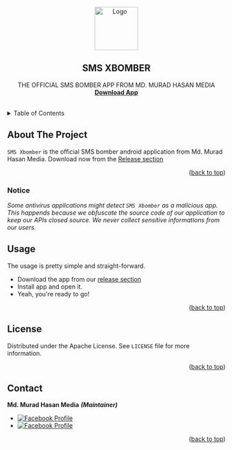 <div id="top"></div>


<!-- PROJECT LOGO -->
<br />
<div align="center">
  <a href="https://github.com/mdmuradhasanmedia/SMS-XBOMBER">
    <img src="https://i.ibb.co/Kxfn3pJ/XBOMBER-Round.png" alt="Logo" width="100" height="100">
  </a>

<h2 align="center">SMS XBOMBER</h2>

  <p align="center">
    THE OFFICIAL SMS BOMBER APP FROM MD. MURAD HASAN MEDIA
    <br />
    <a href="https://github.com/mdmuradhasanmedia/SMS-XBOMBER/tags"><strong>Download App</strong></a>
    <br />
    <br />
  </p>
</div>



<!-- TABLE OF CONTENTS -->
<details>
  <summary>Table of Contents</summary>
  <ol>
    <li>
      <a href="#about-the-project">About The Project</a>
    </li>
    <li><a href="#usage">Usage</a></li>
    <li><a href="#license">License</a></li>
    <li><a href="#contact">Contact</a></li>
  </ol>
</details>



<!-- ABOUT THE PROJECT -->
## About The Project

`SMS Xbomber` is the official SMS bomber android application from Md. Murad Hasan Media. Download now from the [Release section](https://github.com/mdmuradhasanmedia/sms-xbomber/releases) 

<p align="right">(<a href="#top">back to top</a>)</p>


### Notice

_Some antivirus applications might detect `SMS Xbomber` as a malicious app. This happends because we obfuscate the source code of our application to keep our APIs closed source. We never collect sensitive informations from our users._

<!-- USAGE EXAMPLES -->
## Usage

The usage is pretty simple and straight-forward.
 - Download the app from our [release section](https://github.com/mdmuradhasanmedia/sms-xbomber/releases)
 - Install app and open it.
 - Yeah, you're ready to go!


<p align="right">(<a href="#top">back to top</a>)</p>



<!-- LICENSE -->
## License

Distributed under the Apache License. See `LICENSE` file for more information.

<p align="right">(<a href="#top">back to top</a>)</p>


<!-- CONTACT -->
## Contact

**Md. Murad Hasan Media** ***(Maintainer)***
- [![Facebook Profile](https://img.shields.io/badge/Facebook-Profile-1877F2?style=for-the-badge&logo=facebook&logoColor=white)](https://www.facebook.com/mdmuradhasanmedia)&nbsp;
- [![Facebook Profile](https://img.shields.io/badge/Facebook-Profile-1877F2?style=for-the-badge&logo=facebook&logoColor=white)](https://www.facebook.com/mdmuradhasanmedia)&nbsp;



<p align="right">(<a href="#top">back to top</a>)</p>


